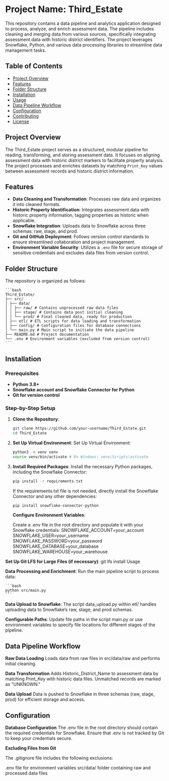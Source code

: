 # Project Name: Third_Estate

This repository contains a data pipeline and analytics application designed to process, analyze, and enrich assessment data. The pipeline includes cleaning and merging data from various sources, specifically integrating assessment data with historic district identifiers. The project leverages Snowflake, Python, and various data processing libraries to streamline data management tasks.

## Table of Contents

- [Project Overview](#project-overview)
- [Features](#features)
- [Folder Structure](#folder-structure)
- [Installation](#installation)
- [Usage](#usage)
- [Data Pipeline Workflow](#data-pipeline-workflow)
- [Configuration](#configuration)
- [Contributing](#contributing)
- [License](#license)

## Project Overview

The Third_Estate project serves as a structured, modular pipeline for reading, transforming, and storing assessment data. It focuses on aligning assessment data with historic district markers to facilitate property analysis. The project processes and enriches datasets by matching `Print_Key` values between assessment records and historic district information.

## Features

- **Data Cleaning and Transformation**: Processes raw data and organizes it into cleaned formats.
- **Historic Property Identification**: Integrates assessment data with historic property information, tagging properties as historic when applicable.
- **Snowflake Integration**: Uploads data to Snowflake across three schemas: raw, stage, and prod.
- **Git and GitHub Deployment**: Follows version control standards to ensure streamlined collaboration and project management.
- **Environment Variable Security**: Utilizes a `.env` file for secure storage of sensitive credentials and excludes data files from version control.

## Folder Structure

The repository is organized as follows:

    ```bash
    Third_Estate/
    ├── src/
    │ ├── data/
    │ │ ├── raw/ # Contains unprocessed raw data files
    │ │ ├── stage/ # Contains data post initial cleaning
    │ │ └── prod/ # Final cleaned data, ready for production
    │ ├── etl/ # ETL scripts for data loading and transformation
    │ ├── config/ # Configuration files for database connections
    │ └── main.py # Main script to initiate the data pipeline
    ├── README.md # Project documentation
    └── .env # Environment variables (excluded from version control)
    ```

## Installation

### Prerequisites

- **Python 3.8+**
- **Snowflake account and Snowflake Connector for Python**
- **Git for version control**

### Step-by-Step Setup

1. **Clone the Repository**:

   ```bash
   git clone https://github.com/your-username/Third_Estate.git
   cd Third_Estate
   ```

2. **Set Up Virtual Environment**:
   Set Up Virtual Environment:

   ```bash
   python3 -m venv venv
   source venv/bin/activate # On Windows: venv\Scripts\activate
   ```

3. **Install Required Packages**:
   Install the necessary Python packages, including the Snowflake Connector:

   ```bash
   pip install -r requirements.txt
   ```

   If the requirements.txt file is not needed, directly install the Snowflake Connector and any other dependencies:

   ```bash
   pip install snowflake-connector-python
   ```

   **Configure Environment Variables**:

   Create a .env file in the root directory and populate it with your Snowflake credentials:
   SNOWFLAKE_ACCOUNT=your_account
   SNOWFLAKE_USER=your_username
   SNOWFLAKE_PASSWORD=your_password
   SNOWFLAKE_DATABASE=your_database
   SNOWFLAKE_WAREHOUSE=your_warehouse

**Set Up Git LFS for Large Files (if necessary)**:
git lfs install
Usage

**Data Processing and Enrichment**:
Run the main pipeline script to process data:

    ```bash
    python src/main.py
    ```

**Data Upload to Snowflake**:
The script data_upload.py within etl/ handles uploading data to Snowflake’s raw, stage, and prod schemas.

**Configurable Paths**:
Update file paths in the script main.py or use environment variables to specify file locations for different stages of the pipeline.

## Data Pipeline Workflow

**Raw Data Loading**
Loads data from raw files in src/data/raw and performs initial cleaning.

**Data Transformation**
Adds Historic_District_Name to assessment data by matching Print_Key with historic data files. Unmatched records are marked as "UNKNOWN."

**Data Upload**
Data is pushed to Snowflake in three schemas (raw, stage, prod) for efficient storage and access.

## Configuration

**Database Configuration**
The .env file in the root directory should contain the required credentials for Snowflake. Ensure that .env is not tracked by Git to keep your credentials secure.

**Excluding Files from Git**

The .gitignore file includes the following exclusions:

.env file for environment variables
src/data/ folder containing raw and processed data files
